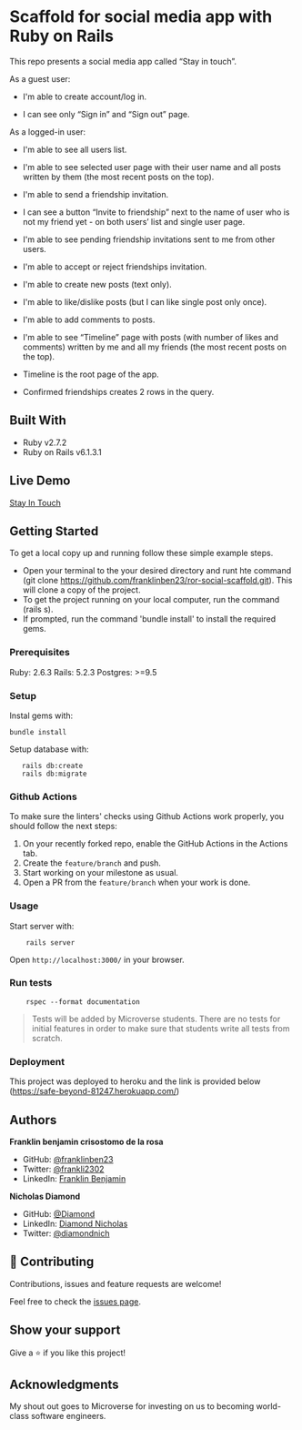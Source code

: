 # Scaffold for social media app with Ruby on Rails

This repo presents a social media app called “Stay in touch”.

As a guest user:

- I'm able to create account/log in.

- I can see only “Sign in” and “Sign out” page.

As a logged-in user:

- I'm able to see all users list.

- I'm able to see selected user page with their user name and all posts written by them (the most recent posts on the top).

- I'm able to send a friendship invitation.

- I can see a button “Invite to friendship” next to the name of user who is not my friend yet - on both users’ list and single user page.

- I'm able to see pending friendship invitations sent to me from other users.

- I'm able to accept or reject friendships invitation.

- I'm able to create new posts (text only).

- I'm able to like/dislike posts (but I can like single post only once).

- I'm able to add comments to posts.

- I'm able to see “Timeline” page with posts (with number of likes and comments) written by me and all my friends (the most recent posts on the top).

- Timeline is the root page of the app.

- Confirmed friendships creates 2 rows in the query.

## Built With

- Ruby v2.7.2
- Ruby on Rails v6.1.3.1

## Live Demo

[Stay In Touch](https://safe-beyond-81247.herokuapp.com/)

## Getting Started

To get a local copy up and running follow these simple example steps.

- Open your terminal to the your desired directory and runt hte command (git clone https://github.com/franklinben23/ror-social-scaffold.git). This 
  will clone a copy of the project.
- To get the project running on your local computer, run the command (rails s).
- If prompted, run the command 'bundle install' to install the required gems.

### Prerequisites

Ruby: 2.6.3
Rails: 5.2.3
Postgres: >=9.5

### Setup

Instal gems with:

```
bundle install
```

Setup database with:

```
   rails db:create
   rails db:migrate
```

### Github Actions

To make sure the linters' checks using Github Actions work properly, you should follow the next steps:

1. On your recently forked repo, enable the GitHub Actions in the Actions tab.
2. Create the `feature/branch` and push.
3. Start working on your milestone as usual.
4. Open a PR from the `feature/branch` when your work is done.

### Usage

Start server with:

```
    rails server
```

Open `http://localhost:3000/` in your browser.

### Run tests

```
    rspec --format documentation
```

> Tests will be added by Microverse students. There are no tests for initial features in order to make sure that students write all tests from scratch.

### Deployment

This project was deployed to heroku and the link is provided below
(https://safe-beyond-81247.herokuapp.com/)

## Authors

**Franklin benjamin crisostomo de la rosa**

- GitHub: [@franklinben23](https://github.com/franklinben23)
- Twitter: [@frankli2302](https://twitter.com/Frankli2302)
- LinkedIn: [Franklin Benjamin](https://www.linkedin.com/in/franklinbenjamin/)

**Nicholas Diamond**

- GitHub: [@Diamond](https://github.com/diamond-nicholas)
- LinkedIn: [Diamond Nicholas](https://www.linkedin.com/in/diamond-nicholas/)
- Twitter: [@diamondnich](https://twitter.com/diamondnich)

## 🤝 Contributing

Contributions, issues and feature requests are welcome!

Feel free to check the [issues page](issues/).

## Show your support

Give a ⭐️ if you like this project!

## Acknowledgments

My shout out goes to Microverse for investing on us to becoming world-class software engineers.

